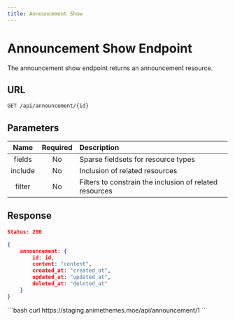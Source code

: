```yaml
---
title: Announcement Show
---
```


<Block>

# Announcement Show Endpoint

The announcement show endpoint returns an announcement resource.

## URL

```sh
GET /api/announcement/{id}
```

## Parameters

| Name    | Required | Description                                             |
| :-----: | :------: | :------------------------------------------------------ |
| fields  | No       | Sparse fieldsets for resource types                     |
| include | No       | Inclusion of related resources                          |
| filter  | No       | Filters to constrain the inclusion of related resources |

## Response

```json
Status: 200

{
    announcement: {
        id: id,
        content: "content",
        created_at: "created_at",
        updated_at: "updated_at",
        deleted_at: "deleted_at"
    }
}
```

<Example>

<CURL>
```bash
curl https://staging.animethemes.moe/api/announcement/1
```
</CURL>

</Example>

</Block>